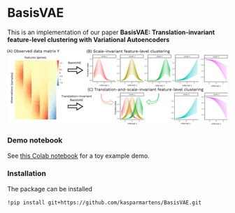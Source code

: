 # BasisVAE

This is an implementation of our paper **BasisVAE: Translation-invariant feature-level clustering with Variational Autoencoders**

![](fig/BasisVAE_schema.png)

### Demo notebook

See [this Colab notebook](https://colab.research.google.com/drive/1q8rp3k4aAzog3rhsF2at76wysMSqddO5) for a toy example demo. 

### Installation

The package can be installed

```
!pip install git+https://github.com/kasparmartens/BasisVAE.git
```

